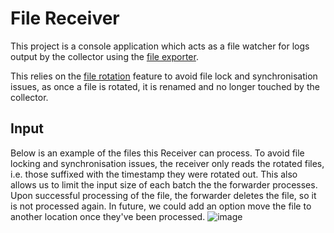 # File Receiver

This project is a console application which acts as a file watcher for logs output by the collector using the [file exporter](https://github.com/open-telemetry/opentelemetry-collector-contrib/tree/main/exporter/fileexporter).

This relies on the [file rotation](https://github.com/open-telemetry/opentelemetry-collector-contrib/tree/main/exporter/fileexporter#file-rotation) feature to avoid file lock and synchronisation issues, as once a file is rotated, it is renamed and no longer touched by the collector.

## Input
Below is an example of the files this Receiver can process. To avoid file locking and synchronisation issues, the receiver only reads the rotated files, i.e. those suffixed with the timestamp they were rotated out. This also allows us to limit the input size of each batch the the forwarder processes. Upon successful processing of the file, the forwarder deletes the file, so it is not processed again. In future, we could add an option move the file to another location once they've been processed.
![image](https://user-images.githubusercontent.com/6062228/230997127-4096afc4-68e4-4c6e-84c7-5a6af955cc33.png)


